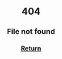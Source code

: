 <center><h2>404</h2></center>
<center><h3>File not found</h3></center>

<center><h4><a href="/"><i class="fa fa-undo"></i> Return</a></h4></center>